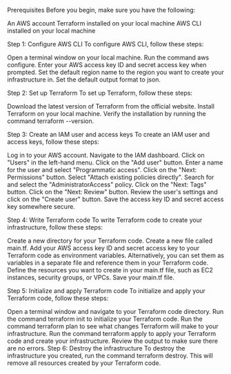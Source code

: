 Prerequisites
Before you begin, make sure you have the following:

An AWS account
Terraform installed on your local machine
AWS CLI installed on your local machine


Step 1: Configure AWS CLI
To configure AWS CLI, follow these steps:

Open a terminal window on your local machine.
Run the command aws configure.
Enter your AWS access key ID and secret access key when prompted.
Set the default region name to the region you want to create your infrastructure in.
Set the default output format to json.


Step 2: Set up Terraform
To set up Terraform, follow these steps:

Download the latest version of Terraform from the official website.
Install Terraform on your local machine.
Verify the installation by running the command terraform --version.


Step 3: Create an IAM user and access keys
To create an IAM user and access keys, follow these steps:

Log in to your AWS account.
Navigate to the IAM dashboard.
Click on "Users" in the left-hand menu.
Click on the "Add user" button.
Enter a name for the user and select "Programmatic access".
Click on the "Next: Permissions" button.
Select "Attach existing policies directly".
Search for and select the "AdministratorAccess" policy.
Click on the "Next: Tags" button.
Click on the "Next: Review" button.
Review the user's settings and click on the "Create user" button.
Save the access key ID and secret access key somewhere secure.


Step 4: Write Terraform code
To write Terraform code to create your infrastructure, follow these steps:

Create a new directory for your Terraform code.
Create a new file called main.tf.
Add your AWS access key ID and secret access key to your Terraform code as environment variables. Alternatively, you can set them as variables in a separate file and reference them in your Terraform code.
Define the resources you want to create in your main.tf file, such as EC2 instances, security groups, or VPCs.
Save your main.tf file.


Step 5: Initialize and apply Terraform code
To initialize and apply your Terraform code, follow these steps:

Open a terminal window and navigate to your Terraform code directory.
Run the command terraform init to initialize your Terraform code.
Run the command terraform plan to see what changes Terraform will make to your infrastructure.
Run the command terraform apply to apply your Terraform code and create your infrastructure.
Review the output to make sure there are no errors.
Step 6: Destroy the infrastructure
To destroy the infrastructure you created, run the command terraform destroy. This will remove all resources created by your Terraform code.